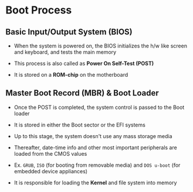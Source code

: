 # Boot Process

## Basic Input/Output System (BIOS)

- When the system is powered on, the BIOS initializes the h/w like screen and
keyboard, and tests the main memory

- This process is also called as **Power On Self-Test (POST)**

- It is stored on a **ROM-chip** on the motherboard

## Master Boot Record (MBR) & Boot Loader

- Once the POST is completed, the system control is passed to the Boot loader

- It is stored in either the Boot sector or the EFI systems

- Up to this stage, the system doesn't use any mass storage media

- Thereafter, date-time info and other most important peripherals are loaded
from the CMOS values

- Ex. `GRUB`, `ISO` (for booting from removable media) and `DOS u-boot`
(for embedded device appliances)

- It is responsible for loading the **Kernel** and file system into memory
